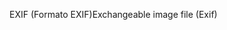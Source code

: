 <span data-ttu-id="77c15-101">EXIF (Formato EXIF)</span><span class="sxs-lookup"><span data-stu-id="77c15-101">Exchangeable image file (Exif)</span></span>